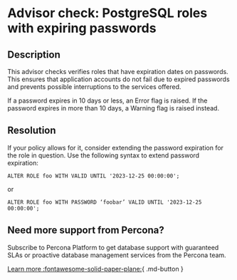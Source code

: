 # Advisor check: PostgreSQL roles with expiring passwords

## Description

This advisor checks verifies roles that have expiration dates on passwords. This ensures that application accounts do not fail due to expired passwords and prevents possible interruptions to the services offered.

If a password expires in 10 days or less, an Error flag is raised. If the password expires in more than 10 days, a Warning flag is raised instead. 

## Resolution

If your policy allows for it, consider extending the password expiration for the role in question.
Use the following syntax to  extend password expiration:

```ALTER ROLE foo WITH VALID UNTIL '2023-12-25 00:00:00';```

or

```ALTER ROLE foo WITH PASSWORD ‘foobar’ VALID UNTIL '2023-12-25 00:00:00';```

## Need more support from Percona?

Subscribe to Percona Platform to get database support with guaranteed SLAs or proactive database management services from the Percona team.

[Learn more :fontawesome-solid-paper-plane:](https://per.co.na/subscribe){ .md-button }
